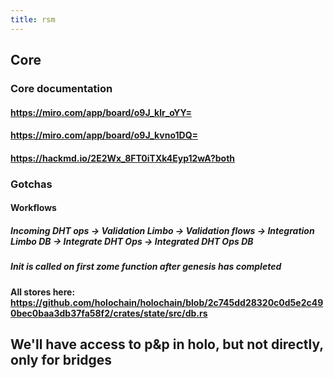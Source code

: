 ```yaml
---
title: rsm
---
```


## Core
### Core documentation
#### https://miro.com/app/board/o9J_klr_oYY=
#### https://miro.com/app/board/o9J_kvno1DQ=
#### https://hackmd.io/2E2Wx_8FT0iTXk4Eyp12wA?both
### Gotchas
#### Workflows
##### Incoming DHT ops -> Validation Limbo -> Validation flows -> Integration Limbo DB -> Integrate DHT Ops -> Integrated DHT Ops DB
##### Init is called on first zome function after genesis has completed
#### All stores here: https://github.com/holochain/holochain/blob/2c745dd28320c0d5e2c490bec0baa3db37fa58f2/crates/state/src/db.rs
## We'll have access to p&p in holo, but not directly, only for bridges
